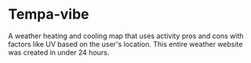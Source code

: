# Tempa-vibe

A weather heating and cooling map that uses activity pros and cons with factors like UV based on the user's location. This entire weather website was created in under 24 hours. 

